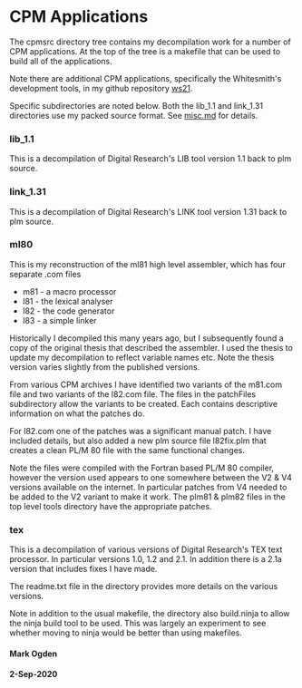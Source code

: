 # CPM Applications

The cpmsrc directory tree contains my decompilation work for a number of CPM applications. At the top of the tree is a makefile that can be used to build all of the applications.

Note there are additional CPM applications, specifically the Whitesmith's development tools, in my github repository [ws21](https://github.com/ogdenpm/ws21).

Specific subdirectories are noted below. Both the lib_1.1 and link_1.31 directories use my packed source format. See [misc.md](misc.md) for details.

### lib_1.1

This is a decompilation of Digital Research's LIB tool version 1.1 back to plm source.

### link_1.31

This is a decompilation of Digital Research's LINK tool version 1.31 back to plm source.

### ml80

This is my reconstruction of the ml81 high level assembler, which has four separate .com files

- m81 - a macro processor
- l81 - the lexical analyser
- l82 - the code generator
- l83 - a simple linker

Historically I decompiled this many years ago, but I subsequently found a copy of the original thesis that described the assembler. I used the thesis to update my decompilation to reflect variable names etc. Note the thesis version varies slightly from the published versions.

From various CPM archives I have identified two variants of the m81.com file and two variants of the l82.com file. The files in the patchFiles subdirectory allow the variants to be created. Each contains descriptive information on what the patches do.

For  l82.com one of the patches was a significant manual patch. I have included details, but also added a new plm source file l82fix.plm that creates a clean PL/M 80 file with the same functional changes.

Note the files were compiled with the Fortran based PL/M 80 compiler, however the version used  appears to one somewhere between the V2 & V4 versions available on the internet. In particular patches from V4 needed to be added to the V2 variant to make it work. The plm81 & plm82 files in the top level tools directory have the appropriate patches.

### tex

This is a decompilation of various versions of Digital Research's TEX text processor. In particular versions 1.0, 1.2 and 2.1. In addition there is a 2.1a version that includes fixes I have made.

The readme.txt file in the directory provides more details on the various versions.

Note in addition to the  usual makefile, the directory also build.ninja to allow the ninja build tool to be used. This was largely an experiment to see whether moving to ninja would be better than using makefiles.

#### Mark Ogden

#### 2-Sep-2020